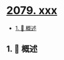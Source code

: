 # [2079. xxx](https://github.com/Tdahuyou/TNotes.leetcode/tree/main/notes/2079.%20xxx)

<!-- region:toc -->

- [1. 📝 概述](#1--概述)

<!-- endregion:toc -->

## 1. 📝 概述
